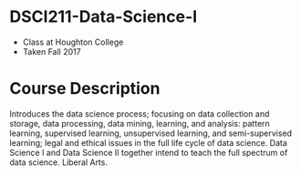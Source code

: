 # DSCI211-Data-Science-I
- Class at Houghton College
- Taken Fall 2017

# Course Description
Introduces the data science process; focusing on data collection and storage, data processing, data mining, learning, and analysis: pattern learning, supervised learning, unsupervised learning, and semi-supervised learning; legal and ethical issues in the full life cycle of data science. Data Science I and Data Science II together intend to teach the full spectrum of data science. Liberal Arts.
